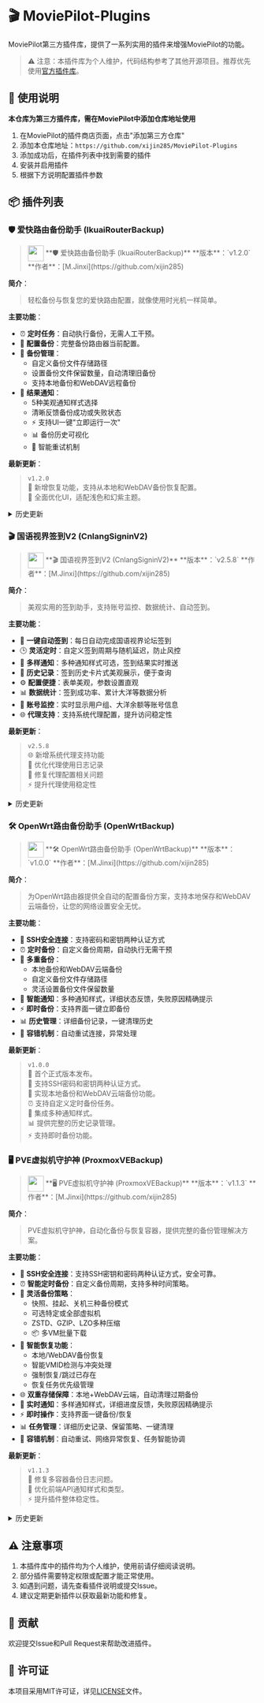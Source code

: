# 🎬 MoviePilot-Plugins

MoviePilot第三方插件库，提供了一系列实用的插件来增强MoviePilot的功能。

> ⚠️ 注意：本插件库为个人维护，代码结构参考了其他开源项目。推荐优先使用[官方插件库](https://github.com/jxxghp/MoviePilot-Plugins)。

## 📖 使用说明

**本仓库为第三方插件库，需在MoviePilot中添加仓库地址使用**

1. 在MoviePilot的插件商店页面，点击"添加第三方仓库"
2. 添加本仓库地址：`https://github.com/xijin285/MoviePilot-Plugins`
3. 添加成功后，在插件列表中找到需要的插件
4. 安装并启用插件
5. 根据下方说明配置插件参数

## 📦 插件列表

### 🛡️ 爱快路由备份助手 (IkuaiRouterBackup)

> <img src="https://raw.githubusercontent.com/xijin285/MoviePilot-Plugins/refs/heads/main/icons/ikuai.png" width="32" style="vertical-align:middle;">  
> **🛡️ 爱快路由备份助手 (IkuaiRouterBackup)**  
> **版本**：`v1.2.0`  
> **作者**：[M.Jinxi](https://github.com/xijin285)

**简介**：
> 轻松备份与恢复您的爱快路由配置，就像使用时光机一样简单。

**主要功能**：
- ⏰ **定时任务**：自动执行备份，无需人工干预。
- 💾 **配置备份**：完整备份路由器当前配置。
- 📂 **备份管理**：
    - 自定义备份文件存储路径
    - 设置备份文件保留数量，自动清理旧备份
    - 支持本地备份和WebDAV远程备份
- 🔔 **结果通知**：
    - 5种美观通知样式选择
    - 清晰反馈备份成功或失败状态
    - ⚡ 支持UI一键"立即运行一次"
    - 📊 备份历史可视化
    - 🔄 智能重试机制

**最新更新**：
> `v1.2.0`  
> 🔄 新增恢复功能，支持从本地和WebDAV备份恢复配置。  
> 🎨 全面优化UI，适配浅色和幻紫主题。

<details>
<summary>历史更新</summary>

- `v1.1.8`：🧹 新增一键清理历史记录功能。
- `v1.1.7`：🐛 修复远程备份删除失败问题。
- `v1.1.6`：🎨 新增波浪边框和科技风格通知样式，优化配置界面。
- `v1.1.3`：☁️ 支持WebDAV远程备份，📦 本地备份管理。
- `v1.1.1`：🎨 通知美化，⚠️ 增强失败提示，⚙️ 通知样式选择器。
- `v1.0.0`：�� 初始版本。
</details>

### 🎬 国语视界签到V2 (CnlangSigninV2)

> <img src="https://raw.githubusercontent.com/xijin285/MoviePilot-Plugins/refs/heads/main/icons/cnlang.png" width="32" style="vertical-align:middle;">  
> **🎬 国语视界签到V2 (CnlangSigninV2)**  
> **版本**：`v2.5.8`  
> **作者**：[M.Jinxi](https://github.com/xijin285)

**简介**：
> 美观实用的签到助手，支持账号监控、数据统计、自动签到。

**主要功能**：
- 🚀 **一键自动签到**：每日自动完成国语视界论坛签到
- 🕒 **灵活定时**：自定义签到周期与随机延迟，防止风控
- 🔔 **多样通知**：多种通知样式可选，签到结果实时推送
- 📅 **历史记录**：签到历史卡片式美观展示，便于查询
- ⚙️ **配置便捷**：表单美观，参数设置直观
- 📊 **数据统计**：签到成功率、累计大洋等数据分析
- 👤 **账号监控**：实时显示用户组、大洋余额等账号信息
- 🌐 **代理支持**：支持系统代理配置，提升访问稳定性

**最新更新**：
> `v2.5.8`  
> 🌐 新增系统代理支持功能  
> 📝 优化代理使用日志记录  
> 🔧 修复代理配置相关问题  
> ⚡ 提升代理使用稳定性

<details>
<summary>历史更新</summary>

- `v2.5.7`：🛠️ 修复定时任务重复执行，⚡ 优化任务管理，🔄 添加任务策略，📝 增加日志
- `v2.5.6`：🔑 优化Cookie失效提示，📢 增加失效通知，🎯 新增更新指引，🎨 美化通知
- `v2.5.5`：🔄 账号信息面板全新改版，💰 新增实时数据，📈 优化状态与统计，🎨 美化界面
- `v2.5.1`：🏗️ 重构界面，📊 新增统计分析，⚡ 实时状态
- `v2.2`：🆕 新增"使用说明"卡片，🖼️ 历史卡片式展示，🎨 优化表单与通知
- `v2.1`：🔔 增加多种通知样式
- `v2.0`：🛠️ 基于imaliang插件二次开发，优化数据保存与界面，增加通知样式选择、历史记录保留
</details>

### 🛠️ OpenWrt路由备份助手 (OpenWrtBackup)

> <img src="https://raw.githubusercontent.com/xijin285/MoviePilot-Plugins/refs/heads/main/icons/openwrt.webp" width="32" style="vertical-align:middle;">  
> **🛠️ OpenWrt路由备份助手 (OpenWrtBackup)**  
> **版本**：`v1.0.0`  
> **作者**：[M.Jinxi](https://github.com/xijin285)

**简介**：
> 为OpenWrt路由器提供全自动的配置备份方案，支持本地保存和WebDAV云端备份，让您的网络设置安全无忧。

**主要功能**：
- 🔐 **SSH安全连接**：支持密码和密钥两种认证方式
- ⏰ **定时备份**：自定义备份周期，自动执行无需干预
- 💾 **多重备份**：
    - 本地备份和WebDAV云端备份
    - 自定义备份文件存储路径
    - 灵活设置备份文件保留数量
- 🔔 **智能通知**：多种通知样式，详细状态反馈，失败原因精确提示
- ⚡ **即时备份**：支持界面一键立即备份
- 📊 **历史管理**：详细备份记录，一键清理历史
- 🔄 **容错机制**：自动重试连接，异常处理

**最新更新**：
> `v1.0.0`  
> 🎉 首个正式版本发布。  
> 🔐 支持SSH密码和密钥两种认证方式。  
> 💾 实现本地备份和WebDAV云端备份功能。  
> ⏰ 支持自定义定时备份任务。  
> 🔔 集成多种通知样式。  
> 📊 提供完整的历史记录管理。  
> ⚡ 支持即时备份功能。

### 🖥️ PVE虚拟机守护神 (ProxmoxVEBackup)

> <img src="https://raw.githubusercontent.com/xijin285/MoviePilot-Plugins/refs/heads/main/icons/proxmox.webp" width="32" style="vertical-align:middle;">  
> **🖥️ PVE虚拟机守护神 (ProxmoxVEBackup)**  
> **版本**：`v1.1.3`  
> **作者**：[M.Jinxi](https://github.com/xijin285)

**简介**：
> PVE虚拟机守护神，自动化备份与恢复容器，提供完整的备份管理解决方案。

**主要功能**：
- 🔐 **SSH安全连接**：支持SSH密钥和密码两种认证方式，安全可靠。
- ⏰ **智能定时备份**：自定义备份周期，支持多种时间策略。
- 💾 **灵活备份策略**：
    - 快照、挂起、关机三种备份模式
    - 可选特定或全部虚拟机
    - ZSTD、GZIP、LZO多种压缩
    - 📦 多VM批量下载
- 🔄 **智能恢复功能**：
    - 本地/WebDAV备份恢复
    - 智能VMID检测与冲突处理
    - 强制恢复/跳过已存在
    - 恢复任务优先级管理
- 🌐 **双重存储保障**：本地+WebDAV云端，自动清理过期备份
- 🔔 **实时通知**：多样通知样式，详细进度反馈，失败原因精确提示
- ⚡ **即时操作**：支持界面一键备份/恢复
- 📊 **任务管理**：详细历史记录、保留策略、一键清理
- 🔄 **容错机制**：自动重试、网络异常恢复、任务智能协调

**最新更新**：
> `v1.1.3`  
> 🔧 修复多容器备份日志问题。  
> 🎨 优化前端API通知样式和类型。  
> ⚡ 提升插件整体稳定性。

<details>
<summary>历史更新</summary>

- `v1.1.2`：🎨 修复浅色和幻紫主题下UI显示问题，🖥️ 优化界面适配，🔧 完善主题兼容性。
- `v1.1.1`：🐛 修复部分版本无法备份，⚡ 优化兼容性，🔧 完善错误处理，📦 多容器备份优化。
- `v1.1.0`：🎉 新增恢复功能，🔄 任务协调，🌐 WebDAV支持，📊 恢复历史，🔔 通知系统优化，⚡ 优先级管理，🛡️ SSH密钥认证，📋 界面重构。
- `v1.0.0`：🎉 首个正式版本。
</details>

## ⚠️ 注意事项

1.  本插件库中的插件均为个人维护，使用前请仔细阅读说明。
2.  部分插件需要特定权限或配置才能正常使用。
3.  如遇到问题，请先查看插件说明或提交Issue。
4.  建议定期更新插件以获取最新功能和修复。

## 🤝 贡献

欢迎提交Issue和Pull Request来帮助改进插件。

## 📄 许可证

本项目采用MIT许可证，详见[LICENSE](LICENSE)文件。
